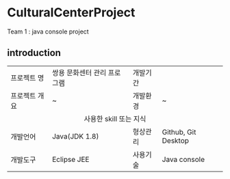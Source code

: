 # CulturalCenterProject
Team 1 : java console project

## introduction

<table>
    <tr>
        <td>프로젝트 명</td>
        <td>쌍용 문화센터 관리 프로그램</td>
        <td>개발기간</td>
        <td></td>
    </tr>
    <tr>
        <td>프로젝트 개요</td>
        <td>~</td>
        <td>개발환경</td>
        <td>~</td>
    </tr>
    <tr>
        <td colspan="4" style="text-align:center;">사용한 skill 또는 지식</td>
    </tr>
    <tr>
        <td>개발언어</td>
        <td>Java(JDK 1.8)</td>
        <td>형상관리</td>
        <td>Github, Git Desktop</td>
    </tr>
    <tr>
        <td>개발도구</td>
        <td>Eclipse JEE</td>
        <td>사용기술</td>
        <td>Java console</td>
    </tr>
</table>

